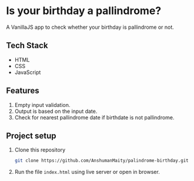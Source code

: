 # Is your birthday a pallindrome?

A VanillaJS app to check whether your birthday is pallindrome or not.

## Tech Stack
* HTML
* CSS
* JavaScript

## Features
1. Empty input validation.
2. Output is based on the input date.
3. Check for nearest pallindrome date if birthdate is not pallindrome.

## Project setup
1. Clone this repository 
    ```bash
    git clone https://github.com/AnshumanMaity/palindrome-birthday.git
    ```
2. Run the file `index.html` using live server or open in browser.